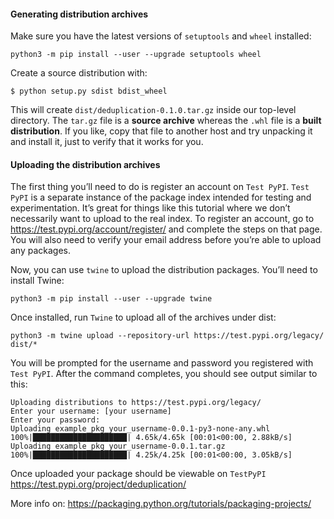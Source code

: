 #### Generating distribution archives
Make sure you have the latest versions of `setuptools` and `wheel` installed:
```
python3 -m pip install --user --upgrade setuptools wheel
```

Create a source distribution with:
```
$ python setup.py sdist bdist_wheel
```
This will create `dist/deduplication-0.1.0.tar.gz` inside our top-level directory. 
The `tar.gz` file is a **source archive** whereas the `.whl` file is a **built distribution**.
If you like, copy that file to another host and try unpacking it and install it, just to verify that it works for you.

#### Uploading the distribution archives
The first thing you’ll need to do is register an account on `Test PyPI`.
`Test PyPI` is a separate instance of the package index intended for testing and experimentation. 
It’s great for things like this tutorial where we don’t necessarily want to upload to the real index. 
To register an account, go to https://test.pypi.org/account/register/ and complete the steps on that page.
You will also need to verify your email address before you’re able to upload any packages.

Now, you can use `twine` to upload the distribution packages. You’ll need to install Twine:
```
python3 -m pip install --user --upgrade twine
```
Once installed, run `Twine` to upload all of the archives under dist:
```
python3 -m twine upload --repository-url https://test.pypi.org/legacy/ dist/*
```
You will be prompted for the username and password you registered with `Test PyPI`. 
After the command completes, you should see output similar to this:
```
Uploading distributions to https://test.pypi.org/legacy/
Enter your username: [your username]
Enter your password:
Uploading example_pkg_your_username-0.0.1-py3-none-any.whl
100%|█████████████████████| 4.65k/4.65k [00:01<00:00, 2.88kB/s]
Uploading example_pkg_your_username-0.0.1.tar.gz
100%|█████████████████████| 4.25k/4.25k [00:01<00:00, 3.05kB/s]
```
Once uploaded your package should be viewable on `TestPyPI` https://test.pypi.org/project/deduplication/

More info on: https://packaging.python.org/tutorials/packaging-projects/